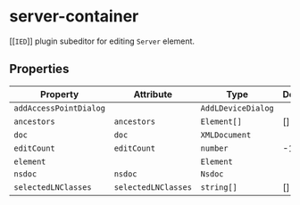 # server-container

[[`IED`]] plugin subeditor for editing `Server` element.

## Properties

| Property               | Attribute           | Type               | Default |
|------------------------|---------------------|--------------------|---------|
| `addAccessPointDialog` |                     | `AddLDeviceDialog` |         |
| `ancestors`            | `ancestors`         | `Element[]`        | []      |
| `doc`                  | `doc`               | `XMLDocument`      |         |
| `editCount`            | `editCount`         | `number`           | -1      |
| `element`              |                     | `Element`          |         |
| `nsdoc`                | `nsdoc`             | `Nsdoc`            |         |
| `selectedLNClasses`    | `selectedLNClasses` | `string[]`         | []      |

